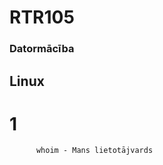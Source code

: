  #            RTR105
### Datormācība
##    Linux
  #       1
          whoim - Mans lietotājvards
    
  

